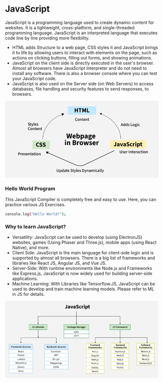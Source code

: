 
# JavaScript 
JavaScript is a programming language used to create dynamic content for websites. It is a lightweight, cross-platform, and single-threaded programming language. JavaScript is an interpreted language that executes code line by line providing more flexibility.

* HTML adds Structure to a web page, CSS styles it and JavaScript brings it to life by allowing users to interact with elements on the page, such as actions on clicking buttons, filling out forms, and showing animations.
* JavaScript on the client side is directly executed in the user's browser. Almost all browsers have JavaScript Interpreter and do not need to install any software. There is also a browser console where you can test your JavaScript code.
* JavaScript is also used on the Server side (on Web Servers) to access databases, file handling and security features to send responses, to browsers.

![Alt Text](image1.webp)


### **Hello World Program**
This JavaScript Compiler is completely free and easy to use. Here, you can practice various JS Exercises.

```bash 
console.log("Hello World!");
```

### **Why to learn JavaScript?**
* Versatility: JavaScript can be used to develop (using ElectronJS) websites, games (Using Phaser and Three.js), mobile apps (using React Native), and more.
* Client Side: JavaScript is the main language for client-side logic and is supported by almost all browsers. There is a big list of frameworks and libraries like React JS, Angular JS, and Vue JS.
* Server-Side: With runtime environments like Node.js and Frameworks like Express.js, JavaScript is now widely used for building server-side applications.
* Machine Learning: With Libraries like Tensorflow.JS, JavaScript can be used to develop and train machine learning models. Please refer to ML in JS for details.


![Alt Text](image2.webp)
